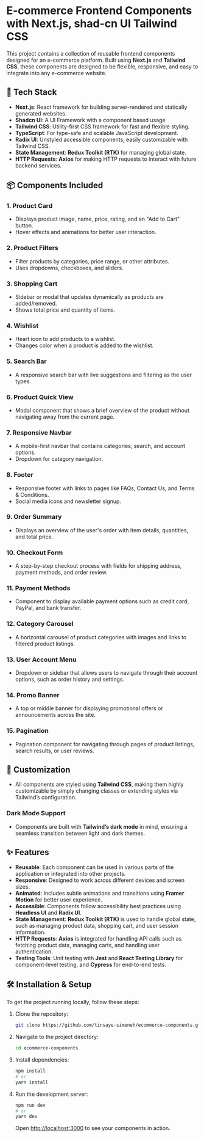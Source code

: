 
# E-commerce Frontend Components with Next.js, shad-cn UI Tailwind CSS

This project contains a collection of reusable frontend components designed for an e-commerce platform. Built using **Next.js** and **Tailwind CSS**, these components are designed to be flexible, responsive, and easy to integrate into any e-commerce website.

## 🚀 Tech Stack

- **Next.js**: React framework for building server-rendered and statically generated websites.
- **Shadcn UI**: A UI Framework with a component based usage
- **Tailwind CSS**: Utility-first CSS framework for fast and flexible styling.
- **TypeScript**: For type-safe and scalable JavaScript development.
- **Radix UI**: Unstyled accessible components, easily customizable with Tailwind CSS.
- **State Management**: **Redux Toolkit (RTK)** for managing global state.
- **HTTP Requests**: **Axios** for making HTTP requests to interact with future backend services.

## 📦 Components Included

### 1. **Product Card**
   - Displays product image, name, price, rating, and an "Add to Cart" button.
   - Hover effects and animations for better user interaction.

### 2. **Product Filters**
   - Filter products by categories, price range, or other attributes.
   - Uses dropdowns, checkboxes, and sliders.

### 3. **Shopping Cart**
   - Sidebar or modal that updates dynamically as products are added/removed.
   - Shows total price and quantity of items.

### 4. **Wishlist**
   - Heart icon to add products to a wishlist.
   - Changes color when a product is added to the wishlist.

### 5. **Search Bar**
   - A responsive search bar with live suggestions and filtering as the user types.

### 6. **Product Quick View**
   - Modal component that shows a brief overview of the product without navigating away from the current page.

### 7. **Responsive Navbar**
   - A mobile-first navbar that contains categories, search, and account options.
   - Dropdown for category navigation.

### 8. **Footer**
   - Responsive footer with links to pages like FAQs, Contact Us, and Terms & Conditions.
   - Social media icons and newsletter signup.

### 9. **Order Summary**
   - Displays an overview of the user's order with item details, quantities, and total price.

### 10. **Checkout Form**
   - A step-by-step checkout process with fields for shipping address, payment methods, and order review.

### 11. **Payment Methods**
   - Component to display available payment options such as credit card, PayPal, and bank transfer.

### 12. **Category Carousel**
   - A horizontal carousel of product categories with images and links to filtered product listings.

### 13. **User Account Menu**
   - Dropdown or sidebar that allows users to navigate through their account options, such as order history and settings.

### 14. **Promo Banner**
   - A top or middle banner for displaying promotional offers or announcements across the site.

### 15. **Pagination**
   - Pagination component for navigating through pages of product listings, search results, or user reviews.

## 🎨 Customization

- All components are styled using **Tailwind CSS**, making them highly customizable by simply changing classes or extending styles via Tailwind’s configuration.

### Dark Mode Support

- Components are built with **Tailwind’s dark mode** in mind, ensuring a seamless transition between light and dark themes.

## ✨ Features

- **Reusable**: Each component can be used in various parts of the application or integrated into other projects.
- **Responsive**: Designed to work across different devices and screen sizes.
- **Animated**: Includes subtle animations and transitions using **Framer Motion** for better user experience.
- **Accessible**: Components follow accessibility best practices using **Headless UI** and **Radix UI**.
- **State Management**: **Redux Toolkit (RTK)** is used to handle global state, such as managing product data, shopping cart, and user session information.
- **HTTP Requests**: **Axios** is integrated for handling API calls such as fetching product data, managing carts, and handling user authentication.
- **Testing Tools**: Unit testing with **Jest** and **React Testing Library** for component-level testing, and **Cypress** for end-to-end tests.

## 🛠 Installation & Setup

To get the project running locally, follow these steps:

1. Clone the repository:
   ```bash
   git clone https://github.com/tinsaye-simeneh/ecommerce-components.git
   ```
   
2. Navigate to the project directory:
   ```bash
   cd ecommerce-components
   ```

3. Install dependencies:
   ```bash
   npm install
   # or
   yarn install
   ```

4. Run the development server:
   ```bash
   npm run dev
   # or
   yarn dev
   ```

   Open [http://localhost:3000](http://localhost:3000) to see your components in action.
